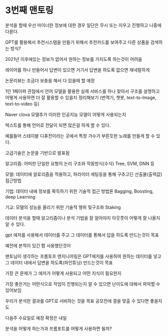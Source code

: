 # 3번째 맨토링

분석을 할때 우선 마이너한 정보에 대한 경우 일단은 무시 또는 지우고 진행하고 나중에 다룬다.

GPT를 활용해서 추천시스탬을 만들기 위해서 추천카드를 보여주고 다른 상품을 검색하는 방식?

2021년 이후에있는 정보가 없어서 원하는 정보를 가지도록 하는것이 어려움

레이어를 하나 만들어서 답변이 있으면 거기서 답변을 하도록 없으면 재네럴하게

논문리뷰는 조금더 보충을 해서 다 있을때 할 예정

1인 1페이퍼 관점에서 언어 모델을 활용한 실제 서비스를 하나 찾아서 구조를 설명하고 어떻게 사용하면 더 잘 활용할 수 있을지 정리해보기
(번역기, 챗봇, text-to-lmage, text-to-video 등)

Naver clova 모델추가 이러한 인공지능 모델이 어떻게 사용되는지

텍스트를 통해 언어로 전달이 되면 많은걸 하게 할 수 있다.

예를들어 스테이블 디퓨전이라는 곳에서 특정 가수가 부른듯한 노래를 만들게 할 수 있다.

고급기술은 논문을 기반으로 발표됨 




알고리즘: 어떠한 단일한 요형의 논리 구조와 작동방식(수식) Tree, SVM, DNN 등

모델: 데이터에 알로리즘을 적용하고, 파라미터 세팅등을 통해 구추고딘 산출물(출력값)  접근방법

기법: 데이터 내에 정보를 확득하기 위한 기술적 접근 방법론  Bagging, Boosting, deep Learning

기교: 모델의 성능을 올리기 위한 기술적 행위 및구조화  Staking

데이터 분석을 할때 알고리즘이나 분석 기법을 잘 알아야지 아웃풋이 어떻게 잘 나올지 알 수 있다.



gpt 에저를 사용해서 데이터를 주고 그 데이터를 통해서 답을 하도록 만드는것이 목표

예전에 본적이 있긴 함 사용했던것이  



맨토님이 생각하는 프롬토프 엔지니어링은 GPT에저를 사용하여 원하는 데이터를 넣고 그 데이터 내에서 답변을 하도록(파인튜닝) 만드는것이 목표

가장 큰 문제가 그 에저가 어떻게 사용되고 어떤 지식이 필요한지

가장 좋은거는 어떤식으로 작업이 진행되는지 알 수 있으면 난이도에 대해서 파악할 수 있어보임

우리가 분석한 결과를 GPT로 서비하는 것을 목표
공모전에 결을 맞출 수 있다면 좋을지도

다음주 수요일로 예정 확정은 내일

분석을 어떻게 하는가과 프롬포트를 어떻게 사용하면 될까?

